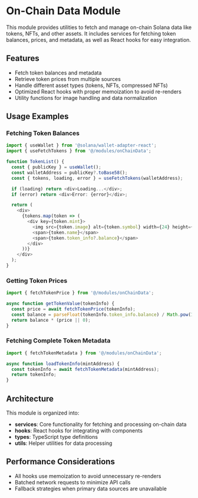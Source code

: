 # On-Chain Data Module

This module provides utilities to fetch and manage on-chain Solana data like tokens, NFTs, and other assets. It includes services for fetching token balances, prices, and metadata, as well as React hooks for easy integration.

## Features

- Fetch token balances and metadata
- Retrieve token prices from multiple sources
- Handle different asset types (tokens, NFTs, compressed NFTs)
- Optimized React hooks with proper memoization to avoid re-renders
- Utility functions for image handling and data normalization

## Usage Examples

### Fetching Token Balances

```typescript
import { useWallet } from '@solana/wallet-adapter-react';
import { useFetchTokens } from '@/modules/onChainData';

function TokenList() {
  const { publicKey } = useWallet();
  const walletAddress = publicKey?.toBase58();
  const { tokens, loading, error } = useFetchTokens(walletAddress);

  if (loading) return <div>Loading...</div>;
  if (error) return <div>Error: {error}</div>;

  return (
    <div>
      {tokens.map(token => (
        <div key={token.mint}>
          <img src={token.image} alt={token.symbol} width={24} height={24} />
          <span>{token.name}</span>
          <span>{token.token_info?.balance}</span>
        </div>
      ))}
    </div>
  );
}
```

### Getting Token Prices

```typescript
import { fetchTokenPrice } from '@/modules/onChainData';

async function getTokenValue(tokenInfo) {
  const price = await fetchTokenPrice(tokenInfo);
  const balance = parseFloat(tokenInfo.token_info.balance) / Math.pow(10, tokenInfo.token_info.decimals);
  return balance * (price || 0);
}
```

### Fetching Complete Token Metadata

```typescript
import { fetchTokenMetadata } from '@/modules/onChainData';

async function loadTokenInfo(mintAddress) {
  const tokenInfo = await fetchTokenMetadata(mintAddress);
  return tokenInfo;
}
```

## Architecture

This module is organized into:

- **services**: Core functionality for fetching and processing on-chain data
- **hooks**: React hooks for integrating with components
- **types**: TypeScript type definitions
- **utils**: Helper utilities for data processing

## Performance Considerations

- All hooks use memoization to avoid unnecessary re-renders
- Batched network requests to minimize API calls
- Fallback strategies when primary data sources are unavailable
